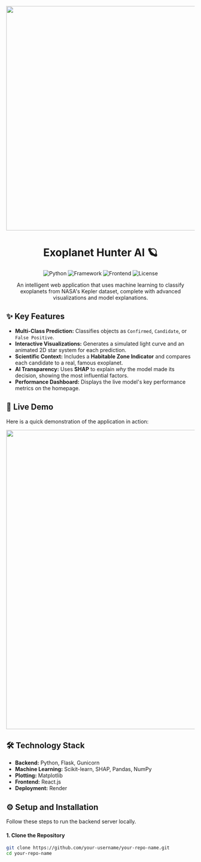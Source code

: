 <p align="center">
  <img src="<link-to-your-header-image.png>" width="600">
</p>

<h1 align="center">Exoplanet Hunter AI 🪐</h1>

<p align="center">
  <img alt="Python" src="[https://img.shields.io/badge/Python-3.9+-blue?style=for-the-badge&logo=python](https://img.shields.io/badge/Python-3.9+-blue?style=for-the-badge&logo=python)">
  <img alt="Framework" src="[https://img.shields.io/badge/Flask-000000?style=for-the-badge&logo=flask](https://img.shields.io/badge/Flask-000000?style=for-the-badge&logo=flask)">
  <img alt="Frontend" src="[https://img.shields.io/badge/React-20232A?style=for-the-badge&logo=react&logoColor=61DAFB](https://img.shields.io/badge/React-20232A?style=for-the-badge&logo=react&logoColor=61DAFB)">
  <img alt="License" src="[https://img.shields.io/badge/License-MIT-yellow?style=for-the-badge](https://img.shields.io/badge/License-MIT-yellow?style=for-the-badge)">
</p>

<p align="center">
  An intelligent web application that uses machine learning to classify exoplanets from NASA's Kepler dataset, complete with advanced visualizations and model explanations.
</p>

## ✨ Key Features

* **Multi-Class Prediction:** Classifies objects as `Confirmed`, `Candidate`, or `False Positive`.
* **Interactive Visualizations:** Generates a simulated light curve and an animated 2D star system for each prediction.
* **Scientific Context:** Includes a **Habitable Zone Indicator** and compares each candidate to a real, famous exoplanet.
* **AI Transparency:** Uses **SHAP** to explain *why* the model made its decision, showing the most influential factors.
* **Performance Dashboard:** Displays the live model's key performance metrics on the homepage.

## 🚀 Live Demo

Here is a quick demonstration of the application in action:

*<p align="center"><img src="<link-to-your-demo.gif>" width="800"></p>*

## 🛠️ Technology Stack

* **Backend:** Python, Flask, Gunicorn
* **Machine Learning:** Scikit-learn, SHAP, Pandas, NumPy
* **Plotting:** Matplotlib
* **Frontend:** React.js
* **Deployment:** Render

## ⚙️ Setup and Installation

Follow these steps to run the backend server locally.

#### 1. Clone the Repository
```bash
git clone https://github.com/your-username/your-repo-name.git
cd your-repo-name
